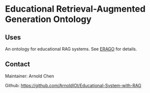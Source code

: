 # Educational Retrieval-Augmented Generation Ontology

## Uses
An ontology for educational RAG systems.
See [ERAGO](https://github.com/ArnoldIOI/Educational-System-with-RAG) for details.

## Contact
Maintainer: Arnold Chen

Github: https://github.com/ArnoldIOI/Educational-System-with-RAG
